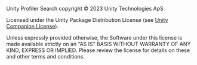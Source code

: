 Unity Profiler Search copyright © 2023 Unity Technologies ApS

Licensed under the Unity Package Distribution License (see [Unity Companion License](https://unity3d.com/legal/licenses/Unity_Package_Distribution_License)).

Unless expressly provided otherwise, the Software under this license is made available strictly on an “AS IS” BASIS WITHOUT WARRANTY OF ANY KIND, EXPRESS OR IMPLIED. Please review the license for details on these and other terms and conditions.
